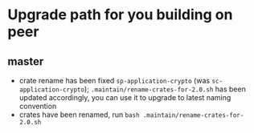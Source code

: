 #  Upgrade path for you building on peer

## master
 - crate rename has been fixed `sp-application-crypto` (was `sc-application-crypto`);  `.maintain/rename-crates-for-2.0.sh` has been updated accordingly, you can use it to upgrade to latest naming convention
 - crates have been renamed, run `bash .maintain/rename-crates-for-2.0.sh`